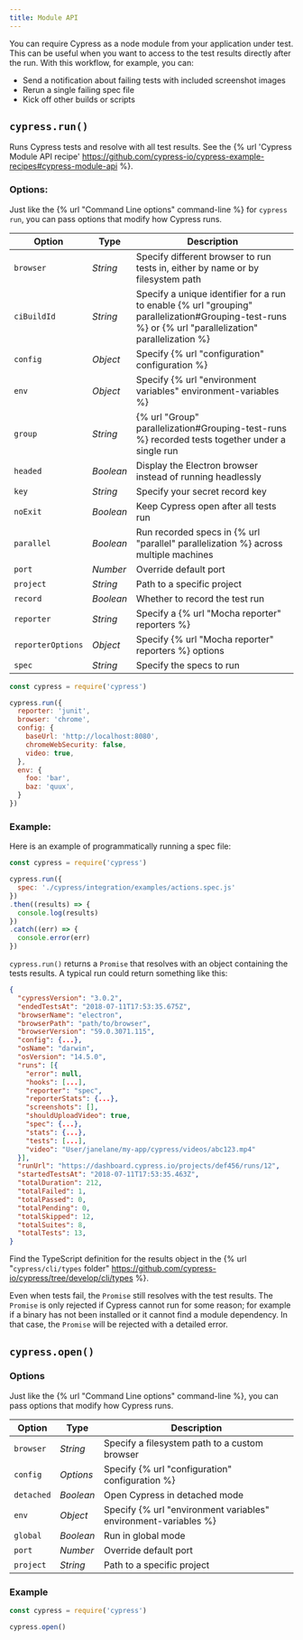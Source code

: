 ```yaml
---
title: Module API
---
```


You can require Cypress as a node module from your application under test. This can be useful when you want to access to the test results directly after the run. With this workflow, for example, you can:

- Send a notification about failing tests with included screenshot images
- Rerun a single failing spec file
- Kick off other builds or scripts

## `cypress.run()`

Runs Cypress tests and resolve with all test results. See the {% url 'Cypress Module API recipe' https://github.com/cypress-io/cypress-example-recipes#cypress-module-api %}.

### Options:

Just like the {% url "Command Line options" command-line %} for `cypress run`, you can pass options that modify how Cypress runs.

Option | Type | Description
------ | ---- | ---------
`browser` | *String* | Specify different browser to run tests in, either by name or by filesystem path
`ciBuildId` | *String* | Specify a unique identifier for a run to enable {% url "grouping" parallelization#Grouping-test-runs %} or {% url "parallelization" parallelization %}
`config` | *Object* | Specify {% url "configuration" configuration %}
`env` | *Object* | Specify {% url "environment variables" environment-variables %}
`group` | *String* | {% url "Group" parallelization#Grouping-test-runs %} recorded tests together under a single run
`headed` | *Boolean* | Display the Electron browser instead of running headlessly
`key` | *String* | Specify your secret record key
`noExit` | *Boolean* | Keep Cypress open after all tests run
`parallel` | *Boolean* | Run recorded specs in {% url "parallel" parallelization %} across multiple machines
`port` | *Number* | Override default port
`project` | *String* | Path to a specific project
`record` | *Boolean* | Whether to record the test run
`reporter` | *String* | Specify a {% url "Mocha reporter" reporters %}
`reporterOptions` | *Object* | Specify {% url "Mocha reporter" reporters %} options
`spec` | *String* | Specify the specs to run

```javascript
const cypress = require('cypress')

cypress.run({
  reporter: 'junit',
  browser: 'chrome',
  config: {
    baseUrl: 'http://localhost:8080',
    chromeWebSecurity: false,
    video: true,
  },
  env: {
    foo: 'bar',
    baz: 'quux',
  }
})
```

### Example:

Here is an example of programmatically running a spec file:

```js
const cypress = require('cypress')

cypress.run({
  spec: './cypress/integration/examples/actions.spec.js'
})
.then((results) => {
  console.log(results)
})
.catch((err) => {
  console.error(err)
})
```

`cypress.run()` returns a `Promise` that resolves with an object containing the tests results. A typical run could return something like this:

```json
{
  "cypressVersion": "3.0.2",
  "endedTestsAt": "2018-07-11T17:53:35.675Z",
  "browserName": "electron",
  "browserPath": "path/to/browser",
  "browserVersion": "59.0.3071.115",
  "config": {...},
  "osName": "darwin",
  "osVersion": "14.5.0",
  "runs": [{
    "error": null,
    "hooks": [...],
    "reporter": "spec",
    "reporterStats": {...},
    "screenshots": [],
    "shouldUploadVideo": true,
    "spec": {...},
    "stats": {...},
    "tests": [...],
    "video": "User/janelane/my-app/cypress/videos/abc123.mp4"
  }],
  "runUrl": "https://dashboard.cypress.io/projects/def456/runs/12",
  "startedTestsAt": "2018-07-11T17:53:35.463Z",
  "totalDuration": 212,
  "totalFailed": 1,
  "totalPassed": 0,
  "totalPending": 0,
  "totalSkipped": 12,
  "totalSuites": 8,
  "totalTests": 13,
}
```

Find the TypeScript definition for the results object in the {% url "`cypress/cli/types` folder" https://github.com/cypress-io/cypress/tree/develop/cli/types %}.

Even when tests fail, the `Promise` still resolves with the test results. The `Promise` is only rejected if Cypress cannot run for some reason; for example if a binary has not been installed or it cannot find  a module dependency. In that case, the `Promise` will be rejected with a detailed error.

## `cypress.open()`

### Options

Just like the {% url "Command Line options" command-line %}, you can pass options that modify how Cypress runs.

Option |  Type | Description
------ | ---- | ---------
`browser` | *String* | Specify a filesystem path to a custom browser
`config` | *Options* | Specify {% url "configuration" configuration %}
`detached` | *Boolean* | Open Cypress in detached mode
`env` | *Object* | Specify {% url "environment variables" environment-variables %}
`global` | *Boolean* | Run in global mode
`port` | *Number* | Override default port
`project` | *String* | Path to a specific project

### Example

```javascript
const cypress = require('cypress')

cypress.open()
```
